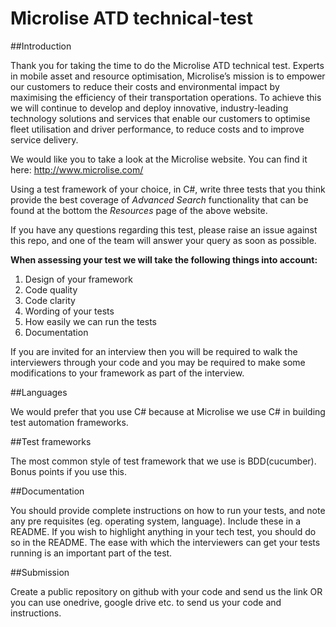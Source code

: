 # Microlise ATD technical-test


##Introduction

Thank you for taking the time to do the Microlise ATD technical test. Experts in mobile asset and resource optimisation, Microlise’s mission is to empower our customers to reduce their costs and environmental impact by maximising the efficiency of their transportation operations.  To achieve this we will continue to develop and deploy innovative, industry-leading technology solutions and services that enable our customers to optimise fleet utilisation and driver performance, to reduce costs and to improve service delivery. 

We would like you to take a look at the Microlise website. You can find it here: 
http://www.microlise.com/

Using a test framework of your choice, in C#, write three tests that you think provide the best coverage of *Advanced Search* functionality that can be found at the bottom the *Resources* page of the above website. 

If you have any questions regarding this test, please raise an issue against this repo, and one of the team will answer your query as soon as possible.

**When assessing your test we will take the following things into account:**

1. Design of your framework
2. Code quality
3. Code clarity
4. Wording of your tests
5. How easily we can run the tests 
6. Documentation

If you are invited for an interview then you will be required to walk the interviewers through your code and you may be required to make some modifications to your framework as part of the interview.

##Languages

We would prefer that you use C# because at Microlise we use C# in building test automation frameworks.

##Test frameworks

The most common style of test framework that we use is BDD(cucumber). Bonus points if you use this.

##Documentation

You should provide complete instructions on how to run your tests, and note any pre requisites (eg. operating system, language). Include these in a README. If you wish to highlight anything in your tech test, you should do so in the README. The ease with which the interviewers can get your tests running is an important part of the test.

##Submission

Create a public repository on github with your code and send us the link OR you can use onedrive, google drive etc. to send us your code and instructions.
